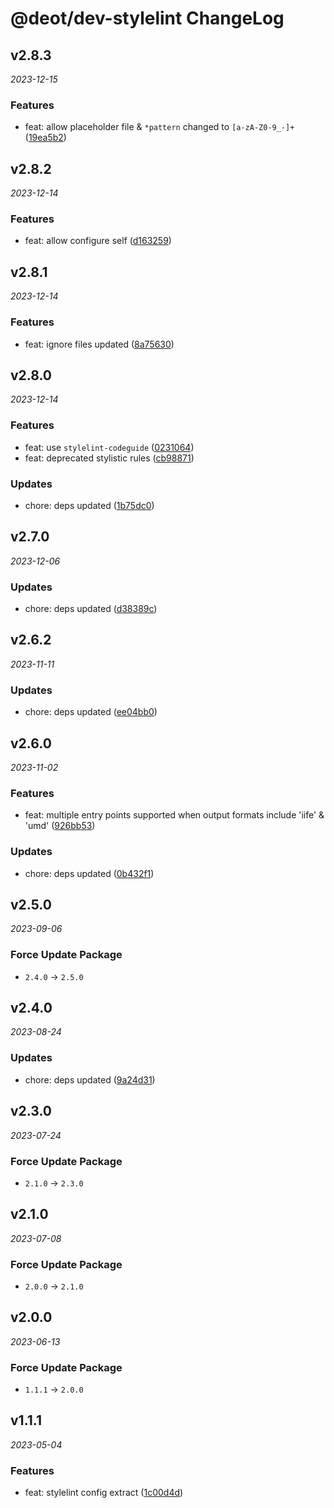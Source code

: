 # @deot/dev-stylelint ChangeLog

## v2.8.3

_2023-12-15_

### Features

- feat: allow placeholder file & `*pattern` changed to `[a-zA-Z0-9_-]+` ([19ea5b2](https://github.com/deot/dev/commit/19ea5b20bf76e105b4bbd674e67ab095e32e2a9a))

## v2.8.2

_2023-12-14_

### Features

- feat: allow configure self ([d163259](https://github.com/deot/dev/commit/d1632599cbe774edefd3773206127e90607fdd1a))

## v2.8.1

_2023-12-14_

### Features

- feat: ignore files updated ([8a75630](https://github.com/deot/dev/commit/8a75630b4748b345b9f9f5032762d1437c7caf38))

## v2.8.0

_2023-12-14_

### Features

- feat: use `stylelint-codeguide` ([0231064](https://github.com/deot/dev/commit/023106433ff2e3b5efdca1647c4d06fcd09cc665))
- feat: deprecated stylistic rules ([cb98871](https://github.com/deot/dev/commit/cb98871a805fb8ebb9838020c803b3c68127d957))

### Updates

- chore: deps updated ([1b75dc0](https://github.com/deot/dev/commit/1b75dc09c65d6ca44d2f169aa18a1449bcf12133))

## v2.7.0

_2023-12-06_

### Updates

- chore: deps updated ([d38389c](https://github.com/deot/dev/commit/d38389c80413e24288d9530b17c5c605e509c9b8))

## v2.6.2

_2023-11-11_

### Updates

- chore: deps updated ([ee04bb0](https://github.com/deot/dev/commit/ee04bb022128b206a5e88c541db80b10a7758391))

## v2.6.0

_2023-11-02_

### Features

- feat: multiple entry points supported when output formats include 'iife' & 'umd' ([926bb53](https://github.com/deot/dev/commit/926bb53aea4114f595dba68f203e3bc727fdb4b4))

### Updates

- chore: deps updated ([0b432f1](https://github.com/deot/dev/commit/0b432f112fa62f3824cd292b138c23a2e935cc3e))

## v2.5.0

_2023-09-06_

### Force Update Package

- `2.4.0` -> `2.5.0`

## v2.4.0

_2023-08-24_

### Updates

- chore: deps updated ([9a24d31](https://github.com/deot/dev/commit/9a24d31cc9679de29c3aeb956478ebfcc567aed3))

## v2.3.0

_2023-07-24_

### Force Update Package

- `2.1.0` -> `2.3.0`

## v2.1.0

_2023-07-08_

### Force Update Package

- `2.0.0` -> `2.1.0`

## v2.0.0

_2023-06-13_

### Force Update Package

- `1.1.1` -> `2.0.0`

## v1.1.1

_2023-05-04_

### Features

- feat: stylelint config extract ([1c00d4d](https://github.com/deot/dev/commit/1c00d4d61ee1718dec053510a10c228f409f57f4))
